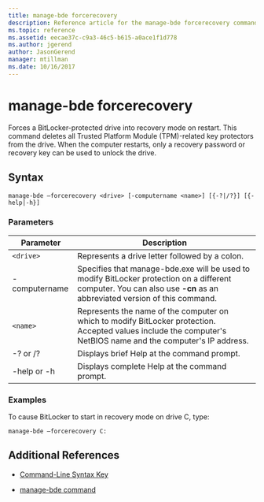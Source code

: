 ```yaml
---
title: manage-bde forcerecovery
description: Reference article for the manage-bde forcerecovery command, which forces a BitLocker-protected drive into recovery mode on restart.
ms.topic: reference
ms.assetid: eecae37c-c9a3-46c5-b615-a0ace1f1d778
ms.author: jgerend
author: JasonGerend
manager: mtillman
ms.date: 10/16/2017
---
```


# manage-bde forcerecovery

Forces a BitLocker-protected drive into recovery mode on restart. This command deletes all Trusted Platform Module (TPM)-related key protectors from the drive. When the computer restarts, only a recovery password or recovery key can be used to unlock the drive.

## Syntax

```
manage-bde –forcerecovery <drive> [-computername <name>] [{-?|/?}] [{-help|-h}]
```

### Parameters

| Parameter | Description |
| --------- | ----------- |
| `<drive>` | Represents a drive letter followed by a colon. |
| -computername | Specifies that manage-bde.exe will be used to modify BitLocker protection on a different computer. You can also use **-cn** as an abbreviated version of this command. |
| `<name>` | Represents the name of the computer on which to modify BitLocker protection. Accepted values include the computer's NetBIOS name and the computer's IP address. |
| -? or /? | Displays brief Help at the command prompt. |
| -help or -h | Displays complete Help at the command prompt. |

### Examples

To cause BitLocker to start in recovery mode on drive C, type:

```
manage-bde –forcerecovery C:
```

## Additional References

- [Command-Line Syntax Key](command-line-syntax-key.md)

- [manage-bde command](manage-bde.md)
